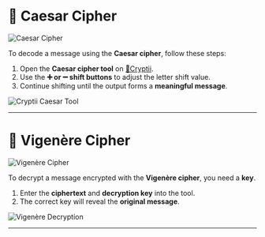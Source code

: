 # 🔐 **Caesar Cipher**  
![Caesar Cipher](https://github.com/user-attachments/assets/95f46f5e-1f06-4e50-b231-59fa78dc64d9)  

To decode a message using the **Caesar cipher**, follow these steps:  

1. Open the **Caesar cipher tool** on [🔗Cryptii](https://cryptii.com/pipes/caesar-cipher).  
2. Use the **➕ or ➖ shift buttons** to adjust the letter shift value.  
3. Continue shifting until the output forms a **meaningful message**.  

![Cryptii Caesar Tool](https://github.com/user-attachments/assets/4b13e595-446b-4928-9a36-b04dbebad210)  

---

# 🔑 **Vigenère Cipher**  
![Vigenère Cipher](https://github.com/user-attachments/assets/faf31088-d4b5-4167-af36-db6ce9b47088)  

To decrypt a message encrypted with the **Vigenère cipher**, you need a **key**.  

1. Enter the **ciphertext** and **decryption key** into the tool.  
2. The correct key will reveal the **original message**.  

![Vigenère Decryption](https://github.com/user-attachments/assets/e2ea08f1-d78f-4651-956c-349a986b4dd9)  

---



